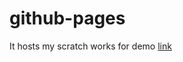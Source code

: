 # github-pages
It hosts my scratch works
for demo
[link](https://wwz2008.github.io/github-pages/分解质因数.html)
